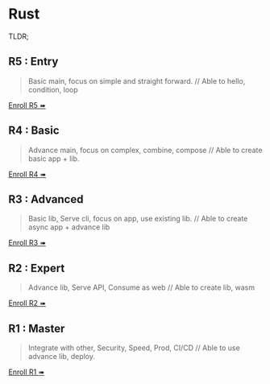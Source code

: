 # Rust

TLDR;

## R5 : Entry

> Basic main, focus on simple and straight forward. // Able to hello, condition, loop

[Enroll R5 ➠](./r5)

## R4 : Basic

> Advance main, focus on complex, combine, compose // Able to create basic app + lib.

[Enroll R4 ➠](./r4)

## R3 : Advanced

> Basic lib, Serve cli, focus on app, use existing lib. // Able to create async app + advance lib

[Enroll R3 ➠](./r3)

## R2 : Expert

> Advance lib, Serve API, Consume as web // Able to create lib, wasm

[Enroll R2 ➠](./r2)

## R1 : Master

> Integrate with other, Security, Speed, Prod, CI/CD // Able to use advance lib, deploy.

[Enroll R1 ➠](./r1.md)
